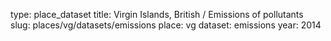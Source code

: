 type: place_dataset
title: Virgin Islands, British / Emissions of pollutants
slug: places/vg/datasets/emissions
place: vg
dataset: emissions
year: 2014
